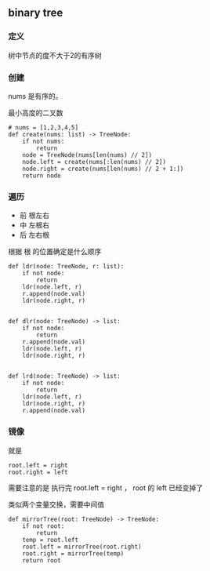 ## binary tree


### 定义

树中节点的度不大于2的有序树

### 创建

nums 是有序的。

最小高度的二叉数

```
# nums = [1,2,3,4,5]
def create(nums: list) -> TreeNode:
    if not nums:
        return
    node = TreeNode(nums[len(nums) // 2])
    node.left = create(nums[:len(nums) // 2])
    node.right = create(nums[len(nums) // 2 + 1:])
    return node
```


### 遍历


- 前   根左右
- 中   左根右
- 后   左右根

根据 根 的位置确定是什么顺序

```
def ldr(node: TreeNode, r: list):
    if not node:
        return
    ldr(node.left, r)
    r.append(node.val)
    ldr(node.right, r)


def dlr(node: TreeNode) -> list:
    if not node:
        return
    r.append(node.val)
    ldr(node.left, r)
    ldr(node.right, r)


def lrd(node: TreeNode) -> list:
    if not node:
        return
    ldr(node.left, r)
    ldr(node.right, r)
    r.append(node.val)
```

### 镜像

就是

```
root.left = right
root.right = left
```

需要注意的是 执行完 root.left = right ， root 的 left 已经变掉了

类似两个变量交换，需要中间值


```
def mirrorTree(root: TreeNode) -> TreeNode:
    if not root:
        return
    temp = root.left
    root.left = mirrorTree(root.right)
    root.right = mirrorTree(temp)
    return root
```